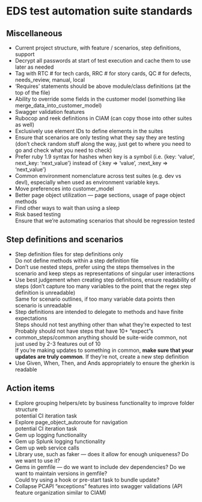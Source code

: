 # EDS test automation suite standards

## Miscellaneous
* Current project structure, with feature / scenarios, step definitions, support
* Decrypt all passwords at start of test execution and cache them to use later as needed
* Tag with RTC # for tech cards, RRC # for story cards, QC # for defects, needs_review, manual, local
* ‘Requires’ statements should be above module/class definitions (at the top of the file)
* Ability to override some fields in the customer model (something like merge_data_into_customer_model)
* Swagger validation features
* Rubocop and reek definitions in CIAM (can copy those into other suites as well)
* Exclusively use element IDs to define elements in the suites
* Ensure that scenarios are only testing what they say they are testing (don’t check random stuff along the way, just get to where you need to go and check what you need to check)
* Prefer ruby 1.9 syntax for hashes when key is a symbol (i.e. {key: ‘value’, next_key: ‘next_value’} instead of {:key => ‘value’, :next_key => ‘next_value’}
* Common environment nomenclature across test suites (e.g. dev vs devl), especially when used as environment variable keys.
* Move preferences into customer_model
* Better page object utilization — page sections, usage of page object methods
* Find other ways to wait than using a sleep
* Risk based testing\
Ensure that we’re automating scenarios that should be regression tested

## Step definitions and scenarios
* Step definition files for step definitions only\
Do not define methods within a step definition file
* Don’t use nested steps, prefer using the steps themselves in the scenario and keep steps as representations of singular user interactions
* Use best judgement when creating step definitions, ensure readability of steps (don’t capture too many variables to the point that the regex step definition is unreadable)\
Same for scenario outlines, if too many variable data points then scenario is unreadable
* Step definitions are intended to delegate to methods and have finite expectations\
Steps should not test anything other than what they’re expected to test\
Probably should not have steps that have 10+ “expect”s
* common_steps/common anything should be suite-wide common, not just used by 2-3 features out of 10\
If you’re making updates to something in common, **make sure that your updates are truly common**. If they’re not, create a new step definition
* Use Given, When, Then, and Ands appropriately to ensure the gherkin is readable

## Action items
* Explore grouping helpers/etc by business functionality to improve folder structure\
potential CI iteration task
* Explore page_object_autoroute for navigation\
potential CI iteration task
* Gem up logging functionality
* Gem up Splunk logging functionality
* Gem up web service calls
* Library use, such as faker — does it allow for enough uniqueness? Do we want to use it?
* Gems in gemfile — do we want to include dev dependencies? Do we want to maintain versions in gemfile?\
	Could try using a hook or pre-start task to bundle update?
* Collapse PCAPI “exceptions” features into swagger validations (API feature organization similar to CIAM)
